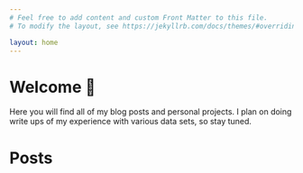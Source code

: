 ```yaml
---
# Feel free to add content and custom Front Matter to this file.
# To modify the layout, see https://jekyllrb.com/docs/themes/#overriding-theme-defaults

layout: home
---
```


# Welcome :wave:

Here you will find all of my blog posts and personal projects. I plan on doing write ups of my experience with various data sets, so stay tuned.

# Posts 